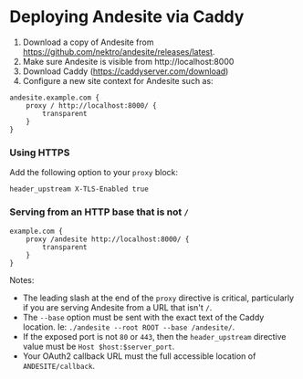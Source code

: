 # Deploying Andesite via Caddy

1. Download a copy of Andesite from https://github.com/nektro/andesite/releases/latest.
2. Make sure Andesite is visible from http://localhost:8000
3. Download Caddy (https://caddyserver.com/download)
4. Configure a new site context for Andesite such as:
```caddy
andesite.example.com {
    proxy / http://localhost:8000/ {
        transparent
    }
}
```

### Using HTTPS
Add the following option to your ``proxy`` block:
```caddy
header_upstream X-TLS-Enabled true
```

### Serving from an HTTP base that is not `/`
```caddy
example.com {
    proxy /andesite http://localhost:8000/ {
        transparent
    }
}
```
Notes:
- The leading slash at the end of the `proxy` directive is critical, particularly if you are serving Andesite from a URL that isn't `/`.
- The `--base` option must be sent with the exact text of the Caddy location. Ie: `./andesite --root ROOT --base /andesite/`.
- If the exposed port is not `80` or `443`, then the `header_upstream` directive value must be `Host $host:$server_port`.
- Your OAuth2 callback URL must the full accessible location of `ANDESITE/callback`.
